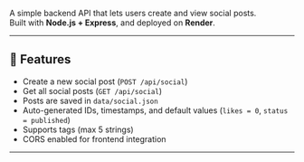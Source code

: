 
A simple backend API that lets users create and view social posts.  
Built with **Node.js + Express**, and deployed on **Render**.

---

## 🚀 Features
- Create a new social post (`POST /api/social`)
- Get all social posts (`GET /api/social`)
- Posts are saved in `data/social.json`
- Auto-generated IDs, timestamps, and default values (`likes = 0`, `status = published`)
- Supports tags (max 5 strings)
- CORS enabled for frontend integration

---

